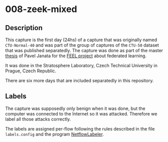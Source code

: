 # 008-zeek-mixed

## Description
This capture is the first day (24hs) of a capture that was originally named `CTU-Normal-40` and was part of the group of captures of the `CTU-50` dataset that was published separatedly.
The capture was done as part of the master [thesis](https://dspace.cvut.cz/bitstream/handle/10467/107647/F3-DP-2023-Janata-Pavel-Master_Thesis_Pavel_Janata.pdf?sequence=-1&isAllowed=y) of Pavel Janata for the [FEEL project](https://github.com/stratosphereips/feel_project) about federated learning.

It was done in the Stratosphere Laboratory, Czech Technical University in Prague, Czech Republic.

There are six more days that are included separatedly in this repository.


## Labels
The capture was supposedly only benign when it was done, but the computer was connected to the Internet so it was attacked. Therefore we label all those attacks correctly.

The labels are assigned per-flow following the rules described in the file `labels.config` and the program [NetflowLabeler](https://github.com/stratosphereips/netflowlabeler).


